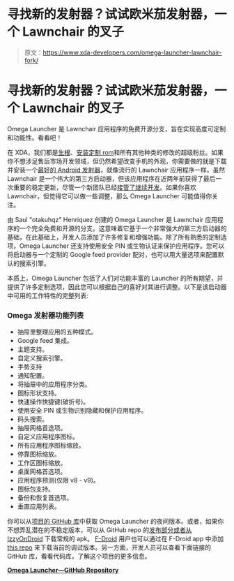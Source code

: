 # 寻找新的发射器？试试欧米茄发射器，一个 Lawnchair 的叉子

> 原文：<https://www.xda-developers.com/omega-launcher-lawnchair-fork/>

# 寻找新的发射器？试试欧米茄发射器，一个 Lawnchair 的叉子

Omega Launcher 是 Lawnchair 应用程序的免费开源分支，旨在实现高度可定制和功能性。看看吧！

在 XDA，我们都是[生根](https://www.xda-developers.com/root/)、[安装定制 rom](https://www.xda-developers.com/how-to-install-custom-rom-android/)和所有其他种类的修改的超级粉丝。如果你不想涉足售后市场开发领域，但仍然希望改变手机的外观，你需要做的就是下载并安装一个[最好的 Android 发射器](https://www.xda-developers.com/best-android-launchers/)，就像流行的 Lawnchair 应用程序一样。虽然 Lawnchair 是一个伟大的第三方启动器，但该应用程序在近两年前获得了最后一次重要的稳定更新，尽管一个新团队已经[接管了继续开发](https://t.me/lawnchairci)。如果你喜欢 Lawnchair，但觉得它可以做一些调整，那么 Omega Launcher 可能值得你关注。

由 Saul "otakuhqz" Henriquez 创建的 Omega Launcher 是 Lawnchair 应用程序的一个完全免费和开源的分支。这意味着它基于一个非常强大的第三方启动器的基础，在此基础上，开发人员添加了许多修复和增强功能。除了所有熟悉的定制选项，Omega Launcher 还支持使用安全 PIN 或生物认证来保护应用程序。您可以将启动器与一个定制的 Google feed provider 配对，也可以用大量选项来配置默认的搜索引擎。

本质上，Omega Launcher 包括了人们对功能丰富的 Launcher 的所有期望，并提供了许多定制选项，因此您可以根据自己的喜好对其进行调整。以下是该启动器中可用的工作特性的完整列表:

### Omega 发射器功能列表

*   抽屉里整理应用的五种模式。
*   Google feed 集成。
*   主题支持。
*   自定义搜索引擎。
*   手势支持
*   通知配置。
*   将抽屉中的应用程序分类。
*   图标形状支持。
*   快速操作快捷键(破折号)。
*   使用安全 PIN 或生物识别隐藏和保护应用程序。
*   码头搜索。
*   抽屉网格首选项。
*   自定义应用程序图标。
*   所有应用程序图标缩放。
*   停靠图标缩放。
*   工作区图标缩放。
*   桌面网格首选项。
*   应用程序预测(仅限 v8 - v9)。
*   图标包支持。
*   备份和恢复首选项。
*   垂直应用列表。

你可以从[项目的 GitHub 库](https://github.com/otakuhqz/Omega/actions)中获取 Omega Launcher 的夜间版本。或者，如果你不想弄乱潜在的不稳定版本，可以从 GitHub repo 的[发布部分或者从](https://github.com/otakuhqz/Omega/releases) [IzzyOnDroid](https://apt.izzysoft.de/fdroid/index/apk/com.saggitt.omega) 下载常规的 apk。 [F-Droid](https://www.xda-developers.com/tag/f-droid/) 用户也可以通过在 F-Droid app 中添加 [this repo](https://raw.githubusercontent.com/nonaybay/Omega/master/fdroid/repo) 来下载当前的调试版本。另一方面，开发人员可以查看下面链接的 GitHub 库，看看代码库，了解这个项目的更多信息。

**[Omega Launcher—GitHub Repository](https://github.com/otakuhqz/Omega)**